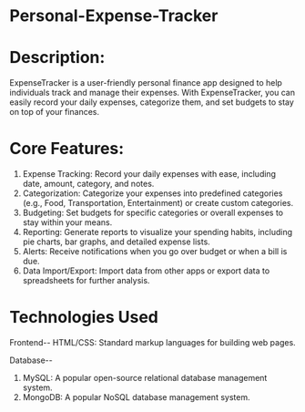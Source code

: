 # Personal-Expense-Tracker
# Description:

ExpenseTracker is a user-friendly personal finance app designed to help individuals track and manage their expenses. With ExpenseTracker, you can easily record your daily expenses, categorize them, and set budgets to stay on top of your finances.

# Core Features:

1. Expense Tracking: Record your daily expenses with ease, including date, amount, category, and notes.
2. Categorization: Categorize your expenses into predefined categories (e.g., Food, Transportation, Entertainment) or create custom categories.
3. Budgeting: Set budgets for specific categories or overall expenses to stay within your means.
4. Reporting: Generate reports to visualize your spending habits, including pie charts, bar graphs, and detailed expense lists.
5. Alerts: Receive notifications when you go over budget or when a bill is due.
6. Data Import/Export: Import data from other apps or export data to spreadsheets for further analysis.
 # Technologies Used
Frontend-- HTML/CSS: Standard markup languages for building web pages.

Database--
1. MySQL: A popular open-source relational database management system.
2. MongoDB: A popular NoSQL database management system.

